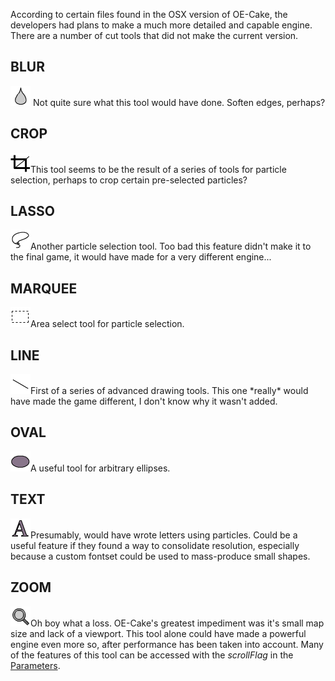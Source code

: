 According to certain files found in the OSX version of OE-Cake, the developers had plans to make a much more detailed and capable engine. There are a number of cut tools that did not make the current version.

## BLUR

<img src="/images/Blur.png" title="Blur.png" width="32" height="32" alt="Blur.png" />
Not quite sure what this tool would have done. Soften edges, perhaps?

## CROP

<img src="/images/Crop.png" title="Crop.png" width="32" height="32" alt="Crop.png" />This tool seems to be the result of a series of tools for particle selection, perhaps to crop certain pre-selected particles?

## LASSO

<img src="/images/Lasso.png" title="Lasso.png" width="32" height="32" alt="Lasso.png" /><span>Another particle selection tool. Too bad this feature didn't make it to the final game, it would have made for a very different engine...</span>

## MARQUEE

<img src="/images/Marquee.png" title="Marquee.png" width="32" height="32" alt="Marquee.png" />Area select tool for particle selection.

## LINE

<img src="/images/Line.png" title="Line.png" width="32" height="32" alt="Line.png" />First of a series of advanced drawing tools. This one \*really\* would have made the game different, I don't know why it wasn't added.

## OVAL

<img src="/images/Oval.png" title="Oval.png" width="32" height="32" alt="Oval.png" />A useful tool for arbitrary ellipses.

## TEXT

<img src="/images/Type.png" title="Type.png" width="32" height="32" alt="Type.png" />Presumably, would have wrote letters using particles. Could be a useful feature if they found a way to consolidate resolution, especially because a custom fontset could be used to mass-produce small shapes.

## ZOOM

<img src="/images/Zoom.png" title="Zoom.png" width="32" height="32" alt="Zoom.png" />Oh boy what a loss. OE-Cake's greatest impediment was it's small map size and lack of a viewport. This tool alone could have made a powerful engine even more so, after performance has been taken into account. Many of the features of this tool can be accessed with the *scrollFlag* in the [Parameters](/Parameters.md "Parameters").
